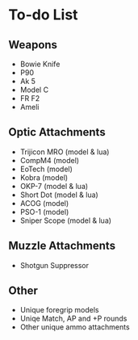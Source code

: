 # To-do List

## Weapons
- Bowie Knife
- P90
- Ak 5
- Model C
- FR F2
- Ameli


## Optic Attachments
- Trijicon MRO (model & lua)
- CompM4 (model)
- EoTech (model)
- Kobra (model)
- OKP-7 (model & lua)
- Short Dot (model & lua)
- ACOG (model)
- PSO-1 (model)
- Sniper Scope (model & lua)

## Muzzle Attachments
- Shotgun Suppressor

## Other
- Unique foregrip models
- Uniqe Match, AP and +P rounds
- Other unique ammo attachments